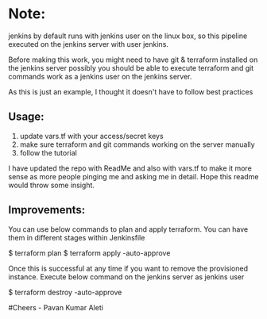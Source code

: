 Note:
====

jenkins by default runs with jenkins user on the linux box, so this pipeline executed on the jenkins server with user jenkins.

Before making this work, you might need to have git & terraform installed on the jenkins server possibly you should be able to execute terraform and git commands work as a jenkins user on the jenkins server.

As this is just an example, I thought it doesn't have to follow best practices

Usage:
------
1. update vars.tf with your access/secret keys
2. make sure terraform and git commands working on the server manually
3. follow the tutorial

I have updated the repo with ReadMe and also with vars.tf to make it more sense as more people pinging me and asking me in detail. Hope this readme would throw some insight. 


Improvements:
------------

You can use below commands to plan and apply terraform. You can have them in different stages within Jenkinsfile

$ terraform plan
$ terraform apply -auto-approve

Once this is successful at any time if you want to remove the provisioned instance. Execute below command on the jenkins server as jenkins user

$ terraform destroy -auto-approve

#Cheers - Pavan Kumar Aleti
